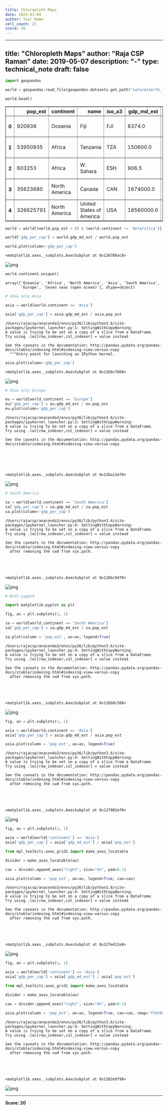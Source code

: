 ```yaml
---
title: Chloropleth Maps
date: 2025-01-04
author: Your Name
cell_count: 21
score: 20
---
```


---
title: "Chloropleth Maps"
author: "Raja CSP Raman"
date: 2019-05-07
description: "-"
type: technical_note
draft: false
---

```python
import geopandas
```


```python
world = geopandas.read_file(geopandas.datasets.get_path("naturalearth_lowres"))
```


```python
world.head()
```




<div>
<style scoped>
    .dataframe tbody tr th:only-of-type {
        vertical-align: middle;
    }

    .dataframe tbody tr th {
        vertical-align: top;
    }

    .dataframe thead th {
        text-align: right;
    }
</style>
<table border="1" class="dataframe">
  <thead>
    <tr style="text-align: right;">
      <th></th>
      <th>pop_est</th>
      <th>continent</th>
      <th>name</th>
      <th>iso_a3</th>
      <th>gdp_md_est</th>
      <th>geometry</th>
    </tr>
  </thead>
  <tbody>
    <tr>
      <th>0</th>
      <td>920938</td>
      <td>Oceania</td>
      <td>Fiji</td>
      <td>FJI</td>
      <td>8374.0</td>
      <td>(POLYGON ((180 -16.06713266364245, 180 -16.555...</td>
    </tr>
    <tr>
      <th>1</th>
      <td>53950935</td>
      <td>Africa</td>
      <td>Tanzania</td>
      <td>TZA</td>
      <td>150600.0</td>
      <td>POLYGON ((33.90371119710453 -0.950000000000000...</td>
    </tr>
    <tr>
      <th>2</th>
      <td>603253</td>
      <td>Africa</td>
      <td>W. Sahara</td>
      <td>ESH</td>
      <td>906.5</td>
      <td>POLYGON ((-8.665589565454809 27.65642588959236...</td>
    </tr>
    <tr>
      <th>3</th>
      <td>35623680</td>
      <td>North America</td>
      <td>Canada</td>
      <td>CAN</td>
      <td>1674000.0</td>
      <td>(POLYGON ((-122.84 49.00000000000011, -122.974...</td>
    </tr>
    <tr>
      <th>4</th>
      <td>326625791</td>
      <td>North America</td>
      <td>United States of America</td>
      <td>USA</td>
      <td>18560000.0</td>
      <td>(POLYGON ((-122.84 49.00000000000011, -120 49....</td>
    </tr>
  </tbody>
</table>
</div>




```python
world = world[(world.pop_est > 0) & (world.continent != 'Antarctica')]
```


```python
world['gdp_per_cap'] = world.gdp_md_est / world.pop_est
```


```python
world.plot(column='gdp_per_cap')
```




    <matplotlib.axes._subplots.AxesSubplot at 0x126780ac8>




    
![png](/mlnotes/images/chloropleth_maps_6_1.png)
    



```python
world.continent.unique()
```




    array(['Oceania', 'Africa', 'North America', 'Asia', 'South America',
           'Europe', 'Seven seas (open ocean)'], dtype=object)




```python
# Show only Asia
```


```python
asia = world[world.continent == 'Asia']
```


```python
asia['gdp_per_cap'] = asia.gdp_md_est / asia.pop_est
```

    /Users/rajacsp/anaconda3/envs/py36/lib/python3.6/site-packages/ipykernel_launcher.py:1: SettingWithCopyWarning: 
    A value is trying to be set on a copy of a slice from a DataFrame.
    Try using .loc[row_indexer,col_indexer] = value instead
    
    See the caveats in the documentation: http://pandas.pydata.org/pandas-docs/stable/indexing.html#indexing-view-versus-copy
      """Entry point for launching an IPython kernel.



```python
asia.plot(column='gdp_per_cap')
```




    <matplotlib.axes._subplots.AxesSubplot at 0x1268cf668>




    
![png](/mlnotes/images/chloropleth_maps_11_1.png)
    



```python
# Show only Europe
```


```python
eu = world[world.continent == 'Europe']
eu['gdp_per_cap'] = eu.gdp_md_est / eu.pop_est
eu.plot(column='gdp_per_cap')
```

    /Users/rajacsp/anaconda3/envs/py36/lib/python3.6/site-packages/ipykernel_launcher.py:2: SettingWithCopyWarning: 
    A value is trying to be set on a copy of a slice from a DataFrame.
    Try using .loc[row_indexer,col_indexer] = value instead
    
    See the caveats in the documentation: http://pandas.pydata.org/pandas-docs/stable/indexing.html#indexing-view-versus-copy
      





    <matplotlib.axes._subplots.AxesSubplot at 0x126a12ef0>




    
![png](/mlnotes/images/chloropleth_maps_13_2.png)
    



```python
# South America

sa = world[world.continent == 'South America']
sa['gdp_per_cap'] = sa.gdp_md_est / sa.pop_est
sa.plot(column='gdp_per_cap')
```

    /Users/rajacsp/anaconda3/envs/py36/lib/python3.6/site-packages/ipykernel_launcher.py:4: SettingWithCopyWarning: 
    A value is trying to be set on a copy of a slice from a DataFrame.
    Try using .loc[row_indexer,col_indexer] = value instead
    
    See the caveats in the documentation: http://pandas.pydata.org/pandas-docs/stable/indexing.html#indexing-view-versus-copy
      after removing the cwd from sys.path.





    <matplotlib.axes._subplots.AxesSubplot at 0x126bc0470>




    
![png](/mlnotes/images/chloropleth_maps_14_2.png)
    



```python
# With Legend
```


```python
import matplotlib.pyplot as plt
```


```python
fig, ax = plt.subplots(1, 1)

sa = world[world.continent == 'South America']
sa['gdp_per_cap'] = sa.gdp_md_est / sa.pop_est

sa.plot(column = 'pop_est', ax=ax, legend=True)
```

    /Users/rajacsp/anaconda3/envs/py36/lib/python3.6/site-packages/ipykernel_launcher.py:4: SettingWithCopyWarning: 
    A value is trying to be set on a copy of a slice from a DataFrame.
    Try using .loc[row_indexer,col_indexer] = value instead
    
    See the caveats in the documentation: http://pandas.pydata.org/pandas-docs/stable/indexing.html#indexing-view-versus-copy
      after removing the cwd from sys.path.





    <matplotlib.axes._subplots.AxesSubplot at 0x126b8c588>




    
![png](/mlnotes/images/chloropleth_maps_17_2.png)
    



```python
fig, ax = plt.subplots(1, 1)

asia = world[world.continent == 'Asia']
asia['gdp_per_cap'] = asia.gdp_md_est / asia.pop_est

asia.plot(column = 'pop_est', ax=ax, legend=True)
```

    /Users/rajacsp/anaconda3/envs/py36/lib/python3.6/site-packages/ipykernel_launcher.py:4: SettingWithCopyWarning: 
    A value is trying to be set on a copy of a slice from a DataFrame.
    Try using .loc[row_indexer,col_indexer] = value instead
    
    See the caveats in the documentation: http://pandas.pydata.org/pandas-docs/stable/indexing.html#indexing-view-versus-copy
      after removing the cwd from sys.path.





    <matplotlib.axes._subplots.AxesSubplot at 0x127002ef0>




    
![png](/mlnotes/images/chloropleth_maps_18_2.png)
    



```python
fig, ax = plt.subplots(1, 1)

asia = world[world['continent'] == 'Asia']
asia['gdp_per_cap'] = asia['gdp_md_est'] / asia['pop_est']

from mpl_toolkits.axes_grid1 import make_axes_locatable

divider = make_axes_locatable(ax)

cax = divider.append_axes("right", size="4%", pad=0.1)

asia.plot(column = 'pop_est', ax=ax, legend=True, cax=cax)
```

    /Users/rajacsp/anaconda3/envs/py36/lib/python3.6/site-packages/ipykernel_launcher.py:4: SettingWithCopyWarning: 
    A value is trying to be set on a copy of a slice from a DataFrame.
    Try using .loc[row_indexer,col_indexer] = value instead
    
    See the caveats in the documentation: http://pandas.pydata.org/pandas-docs/stable/indexing.html#indexing-view-versus-copy
      after removing the cwd from sys.path.





    <matplotlib.axes._subplots.AxesSubplot at 0x127e412e8>




    
![png](/mlnotes/images/chloropleth_maps_19_2.png)
    



```python
fig, ax = plt.subplots(1, 1)

asia = world[world['continent'] == 'Asia']
asia['gdp_per_cap'] = asia['gdp_md_est'] / asia['pop_est']

from mpl_toolkits.axes_grid1 import make_axes_locatable

divider = make_axes_locatable(ax)

cax = divider.append_axes("right", size="4%", pad=0.1)

asia.plot(column = 'pop_est', ax=ax, legend=True, cax=cax, cmap='YlOrRd')
```

    /Users/rajacsp/anaconda3/envs/py36/lib/python3.6/site-packages/ipykernel_launcher.py:4: SettingWithCopyWarning: 
    A value is trying to be set on a copy of a slice from a DataFrame.
    Try using .loc[row_indexer,col_indexer] = value instead
    
    See the caveats in the documentation: http://pandas.pydata.org/pandas-docs/stable/indexing.html#indexing-view-versus-copy
      after removing the cwd from sys.path.





    <matplotlib.axes._subplots.AxesSubplot at 0x1282e8f98>




    
![png](/mlnotes/images/chloropleth_maps_20_2.png)
    



---
**Score: 20**